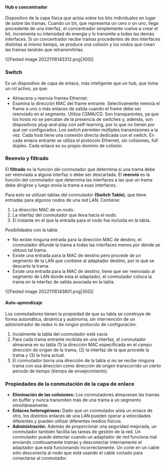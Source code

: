 #### Hub o concentrador
Dispositivo de la capa física que actúa sobre los bits individuales en lugar de sobre las tramas. Cuando un bit, que representa un cero o un uno, llega procedente de una interfaz, el concentrador simplemente vuelve a crear el bit, incrementa su intensidad de energía y lo transmite a todas las demás interfaces.
Si un concentrador recibe tramas procedentes de dos interfaces distintas al mismo tiempo, se produce una colisión y los nodos que crean las tramas tendrán que retransmitirlas.

![[Pasted image 20221116143312.png|300]]


### Switch
Es un dispositivo de capa de enlace, más inteligente que un hub, que toma un rol activo, ya que: 
- Almacena y reenvía frames Ethernet. 
- Examina la dirección MAC del frame entrante. Selectivamente reenvía el frame a uno o más enlaces de salida cuando el frame debe ser reenviado en el segmento. Utiliza CSMA/CD. 
Son transparentes, ya que los hosts no se percatan de la presencia de switches y, además, son dispositivos plug-and-play con self-learning, por lo que no tienen por qué ser configurados. 
Los switch permiten múltiples transmisiones a la vez. Cada host tiene una conexión directa dedicada con el switch. 
En cada enlace entrante se utiliza el protocolo Ethernet, sin colisiones, full dúplex. Cada enlace es su propio dominio de colisión.

### Reenvío y filtrado

El **filtrado**  es la función del conmutador que determina si una trama debe ser reenviada a alguna interfaz o debe ser descartada.
El  **reenvío**  es la función del conmutador que determina las interfaces a las que un trama debe dirigirse y luego envía la trama a esas interfaces.

Para esto se utilizan tablas del conmutador **(Switch Table)**, que tiene entradas para algunos nodos de una red LAN. 
Contiene:
1. La dirección MAC de un nodo.
2. La interfaz del conmutador que lleva hacia el nodo.
3. El instante en el que la entrada para el nodo fue incluida en la tabla.

Posibilidades con la tabla:
- No existe ninguna entrada para la dirección MAC de destino, el conmutador difunde la trama a todas las interfaces menos por dónde se obtuvo tal trama.
- Existe una entrada para la MAC de destino pero procede de un segmento de la LAN que contiene al adaptador destino, por lo que se descarta la trama.
- Existe una entrada para la MAC de destino, tiene que ser reenviado al segmento de LAN donde esta el adaptador, el conmutador coloca la trama en la interfaz de salida asociada en la tabla.

![[Pasted image 20221116143801.png|300]]

#### Auto-aprendizaje

Los conmutadores tienen la propiedad de que su tabla se construye de forma automática, dinámica y autónoma, sin intervención de un administrador de redes ni de ningún protocolo de configuración.
1. Incialmente la tabla del conmutador está vacía
2. Para cada trama entrante recibida en una interfaz, el conmutador almacena en su  tabla (1) la dirección MAC especificada en el campo dirección de origen de la trama,  (2) la interfaz de la que procede la trama y (3) la hora actual.
3. El conmutador borra una dirección de la tabla si no se recibe ninguna trama con esa dirección como dirección de origen transcurrido un cierto periodo de tiempo (tiempo de envejecimiento).

### Propiedades de la conmutación de la capa de enlace
- **Eliminación de las colisiones:** Los conmutadores almacenan las tramas en buffer y nunca transmiten más de una trama a un segmento simultáneamente.
- **Enlaces heterogéneos:**  Dado que un conmutador aísla un enlace de otro, los distintos enlaces de una LAN pueden operar a velocidades diferentes y pueden utilizar diferentes medios físicos.
- **Administración:**  Además de proporcionar una seguridad mejorada, un conmutador también facilita las tareas de gestión de la red. Un conmutador puede detectar cuando un adaptador de red funciona mal enviando continuamente tramas y desconectar internamente el adaptador que está funcionando incorrectamente. Un corte en un cable sólo desconecta al nodo que está usando el cable cortado para conectarse al conmutador.

